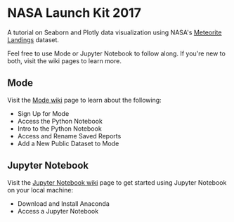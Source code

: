 # NASA Launch Kit 2017

A tutorial on Seaborn and Plotly data visualization using NASA's [Meteorite Landings](https://data.nasa.gov/Space-Science/Meteorite-Landings/gh4g-9sfh/data) dataset.

Feel free to use Mode or Jupyter Notebook to follow along.  If you're new to both, visit the wiki pages to learn more.

## Mode

Visit the [Mode wiki](https://github.com/devleague/NASA-Launch-Kit-2017/wiki/Mode) page to learn about the following:
- Sign Up for Mode
- Access the Python Notebook
- Intro to the Python Notebook
- Access and Rename Saved Reports
- Add a New Public Dataset to Mode

## Jupyter Notebook

Visit the [Jupyter Notebook wiki](https://github.com/devleague/NASA-Launch-Kit-2017/wiki/Jupyter-Notebook) page to get started using Jupyter Notebook on your local machine:
- Download and Install Anaconda
- Access a Jupyter Notebook
